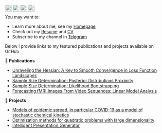 [<img align="left" alt="kisnikser | Telegram" width="22px" src="https://cdn.simpleicons.org/telegram/blue" />](https://t.me/kiselcheck)
[<img align="left" alt="kisnikser | Google Scholar" width="22px" src="https://cdn.simpleicons.org/googlescholar/blue" />](https://scholar.google.com/citations?user=8BOqs70AAAAJ&hl=ru)
[<img align="left" alt="kisnikser | LinkedIn" width="22px" src="https://cdn.simpleicons.org/linkedin/blue" />](https://www.linkedin.com/in/kisnikser)
[<img align="left" alt="kisnikser | Instagram" width="22px" src="https://cdn.simpleicons.org/instagram/blue" />](https://instagram.com/kisnikser)
<br/>

You may want to:

- Learn more about me, see my [Homepage](https://kisnikser.github.io/)
- Check out my [Resume](https://latexonline.cc/compile?git=https://github.com/kisnikser/CV&target=resume.tex&command=xelatex&force=true) and [CV](https://latexonline.cc/compile?git=https://github.com/kisnikser/CV&target=cv.tex&command=xelatex&force=true)
- Subscribe to my channel in [Telegram](https://t.me/kiselcheck)

Below I provide links to my featured publications and projects available on GitHub

**📝 Publications**
- [Unraveling the Hessian: A Key to Smooth Convergence in Loss Function Landscapes](https://github.com/kisnikser/landscape-hessian)
- [Sample Size Determination: Posterior Distributions Proximity](https://github.com/kisnikser/Posterior-Distributions-Proximity)
- [Sample Size Determination: Likelihood Bootstrapping](https://github.com/kisnikser/Likelihood-Bootstrapping)
- [Forecasting fMRI Images From Video Sequences: Linear Model Analysis](https://github.com/DorinDaniil/Forecasting-fMRI-Images)

**🐶 Projects**
- [Models of epidemic spread, in particular COVID-19 as a model of stochastic chemical kinetics](https://github.com/kisnikser/Epidemic-Spread-Models)
- [Optimization methods for quadratic problems with large dimensionality](https://github.com/kisnikser/Optimization-Methods)
- [Intelligent Presentation Generator](https://github.com/kisnikser/Intelligent-Presentation-Generator)
